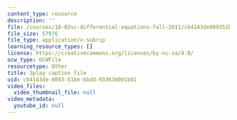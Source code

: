 ```yaml
---
content_type: resource
description: ''
file: /courses/18-03sc-differential-equations-fall-2011/cb4143de009351bebbdd933636091b01_vP-oRQqmeg4.vtt
file_size: 57976
file_type: application/x-subrip
learning_resource_types: []
license: https://creativecommons.org/licenses/by-nc-sa/4.0/
ocw_type: OCWFile
resourcetype: Other
title: 3play caption file
uid: cb4143de-0093-51be-bbdd-933636091b01
video_files:
  video_thumbnail_file: null
video_metadata:
  youtube_id: null
---
```

